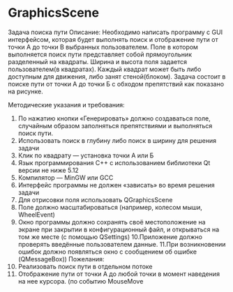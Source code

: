# GraphicsScene
Задача поиска пути
Описание:
Необходимо написать программу с GUI интерфейсом, которая будет 
выполнять поиск и отображение пути от точки A до точки B выбранных 
пользователем. Поле в котором выполняется поиск пути представляет собой 
прямоугольник разделенный на квадраты. Ширина и высота поля задается 
пользователем(в квадратах). Каждый квадрат может быть либо доступным для 
движения, либо занят стеной(блоком). Задача состоит в поиске пути от точки А 
до точки Б с обходом препятствий как показано на рисунке.


Методические указания и требования:
1. По нажатию кнопки «Генерировать» должно создаваться поле, случайным
образом заполняться препятствиями и выполняться поиск пути.
2. Использовать поиск в глубину либо поиск в ширину для решения задачи
3. Клик по квадрату — установка точки А или Б
4. Язык программирования C++ с использованием библиотеки Qt версии не 
ниже 5.12
5. Компилятор — MinGW или GCC
6. Интерфейс программы не должен «зависать» во время решения задачи
7. Для отрисовки поля использовать QGraphicsScene
8. Поле должно масштабироваться (например, колесом мыши, WheelEvent)
9. Окно программы должно сохранять своё местоположение на экране при 
закрытии в конфигурационный файл, и открываться на том же месте (с 
помощью QSettings)
10.Приложение должно проверять введённые пользователем данные.
11.При возникновении ошибок должно появляться окно с сообщением об 
ошибке (QMessageBox))
Пожелания:
1. Реализовать поиск пути в отдельном потоке
2. Отображение пути от точки А до любой точки в момент наведения на нее 
курсора. (по событию MouseMove
